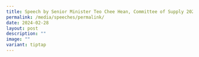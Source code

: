 ```yaml
---
title: Speech by Senior Minister Teo Chee Hean, Committee of Supply 2024
permalink: /media/speeches/permalink/
date: 2024-02-28
layout: post
description: ""
image: ""
variant: tiptap
---
```

